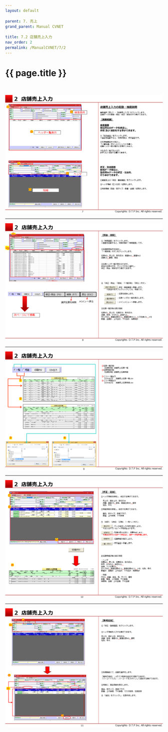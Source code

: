 ```yaml
---
layout: default

parent: 7. 売上
grand_parent: Manual CVNET

title: 7.2 店舗売上入力
nav_order: 2
permalink: /ManualCVNET/7/2
---
```


# {{ page.title }} <br/><br/>

<a href="/img/Uriage/Uriage8.PNG" target="_blank">
<img src="/img/Uriage/Uriage8.PNG" alt="login image"></a>


---

<a href="/img/Uriage/Uriage9.PNG" target="_blank">
<img src="/img/Uriage/Uriage9.PNG" alt="login image"></a>


---

<a href="/img/Uriage/Uriage10.PNG" target="_blank">
<img src="/img/Uriage/Uriage10.PNG" alt="login image"></a>


---
<a href="/img/Uriage/Uriage11.PNG" target="_blank">
<img src="/img/Uriage/Uriage11.PNG" alt="login image"></a>


---

<a href="/img/Uriage/Uriage12.PNG" target="_blank">
<img src="/img/Uriage/Uriage12.PNG" alt="login image"></a>








